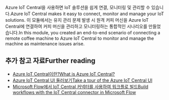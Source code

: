 <span data-ttu-id="f0aba-101">Azure IoT Central을 사용하면 IoT 솔루션을 쉽게 연결, 모니터링 및 관리할 수 있습니다.</span><span class="sxs-lookup"><span data-stu-id="f0aba-101">Azure IoT Central makes it easy to connect, monitor and manage your IoT solutions.</span></span> <span data-ttu-id="f0aba-102">이 모듈에서는 유지 관리 문제 발생 시 원격 커피 머신을 Azure IoT Central에 연결하여 커피 머신을 관리하고 모니터링하는 통합적인 시나리오를 만들었습니다.</span><span class="sxs-lookup"><span data-stu-id="f0aba-102">In this module, you created an end-to-end scenario of connecting a remote coffee machine to Azure IoT Central to monitor and manage the machine as maintenance issues arise.</span></span>

## <a name="further-reading"></a><span data-ttu-id="f0aba-103">추가 참고 자료</span><span class="sxs-lookup"><span data-stu-id="f0aba-103">Further reading</span></span>

- [<span data-ttu-id="f0aba-104">Azure IoT Central이란?</span><span class="sxs-lookup"><span data-stu-id="f0aba-104">What is Azure IoT Central?</span></span>](https://docs.microsoft.com/azure/iot-central/overview-iot-central)
- [<span data-ttu-id="f0aba-105">Azure IoT Central UI 둘러보기</span><span class="sxs-lookup"><span data-stu-id="f0aba-105">Take a tour of the Azure IoT Central UI</span></span>](https://docs.microsoft.com/azure/iot-central/overview-iot-central-tour)
- [<span data-ttu-id="f0aba-106">Microsoft Flow에서 IoT Central 커넥터를 사용하여 워크플로 빌드</span><span class="sxs-lookup"><span data-stu-id="f0aba-106">Build workflows with the IoT Central connector in Microsoft Flow</span></span>](https://docs.microsoft.com/azure/iot-central/howto-add-microsoft-flow)